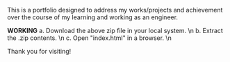 This is a portfolio designed to address my works/projects and achievement over the course of my learning and working as an engineer. 

**WORKING**
a. Download the above zip file in your local system. \n
b. Extract the .zip contents. \n
c. Open "index.html" in a browser. \n

Thank you for visiting!
